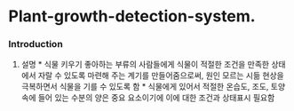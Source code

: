 # Plant-growth-detection-system.


### Introduction
  1. 설명
    * 식물 키우기 좋아하는 부류의 사람들에게 식물이 적절한 조건을 만족한 상태에서 자랄 수 있도록 마련해 주는 계기를 만들어줌으로써, 원인 모르는 시듦 현상을 극복하면서 식물을 기를 수 있도록 함
    * 식물에게 있어서 적절한 온습도, 조도, 토양 속에 들어 있는 수분의 양은 중요 요소이기에 이에 대한 조건과 상태표시 필요함

## 
   
